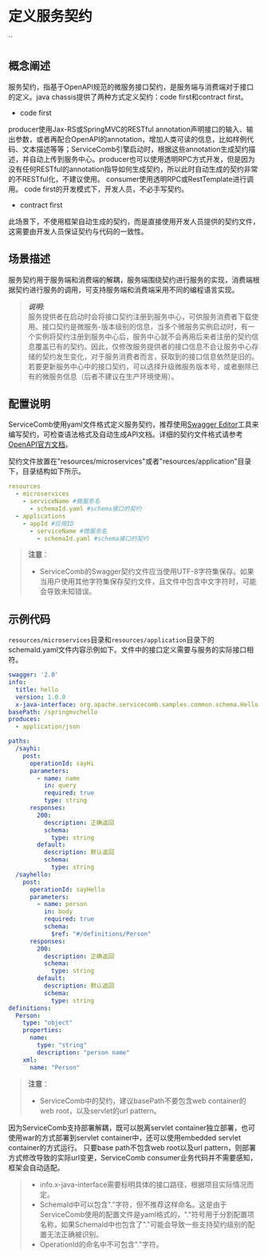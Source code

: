 # 定义服务契约
``
## 概念阐述

服务契约，指基于OpenAPI规范的微服务接口契约，是服务端与消费端对于接口的定义。java chassis提供了两种方式定义契约：code first和contract first。
* code first

producer使用Jax-RS或SpringMVC的RESTful annotation声明接口的输入、输出参数，或者再配合OpenAPI的annotation，增加人类可读的信息，比如样例代码、文本描述等等；ServiceComb引擎启动时，根据这些annotation生成契约描述，并自动上传到服务中心。producer也可以使用透明RPC方式开发，但是因为没有任何RESTful的annotation指导如何生成契约，所以此时自动生成的契约非常的不RESTful化，不建议使用。
consumer使用透明RPC或RestTemplate进行调用。
code first的开发模式下，开发人员，不必手写契约。

* contract first

此场景下，不使用框架自动生成的契约，而是直接使用开发人员提供的契约文件，这需要由开发人员保证契约与代码的一致性。

## 场景描述

服务契约用于服务端和消费端的解耦，服务端围绕契约进行服务的实现，消费端根据契约进行服务的调用，可支持服务端和消费端采用不同的编程语言实现。

> _**说明:**_  
> 服务提供者在启动时会将接口契约注册到服务中心，可供服务消费者下载使用。接口契约是微服务-版本级别的信息，当多个微服务实例启动时，有一个实例将契约注册到服务中心后，服务中心就不会再用后来者注册的契约信息覆盖已有的契约。因此，仅修改服务提供者的接口信息不会让服务中心存储的契约发生变化，对于服务消费者而言，获取到的接口信息依然是旧的。若要更新服务中心中的接口契约，可以选择升级微服务版本号，或者删除已有的微服务信息（后者不建议在生产环境使用）。

## 配置说明

ServiceComb使用yaml文件格式定义服务契约，推荐使用[Swagger Editor](http://editor.swagger.io/#/)工具来编写契约，可检查语法格式及自动生成API文档。详细的契约文件格式请参考[OpenAPI官方文档](https://github.com/OAI/OpenAPI-Specification/blob/master/versions/2.0.md)。

契约文件放置在"resources/microservices"或者"resources/application"目录下，目录结构如下所示。

```yaml
resources
  - microservices  
    - serviceName #微服务名  
      - schemaId.yaml #schema接口的契约
  - applications  
    - appId #应用ID  
      - serviceName #微服务名  
        - schemaId.yaml #schema接口的契约
```

> **注意**：
>
> * ServiceComb的Swagger契约文件应当使用UTF-8字符集保存。如果当用户使用其他字符集保存契约文件，且文件中包含中文字符时，可能会导致未知错误。

## 示例代码

`resources/microservices`目录和`resources/application`目录下的schemaId.yaml文件内容示例如下。文件中的接口定义需要与服务的实际接口相符。

```yaml
swagger: '2.0'
info:
  title: hello
  version: 1.0.0
  x-java-interface: org.apache.servicecomb.samples.common.schema.Hello
basePath: /springmvchello
produces:
  - application/json

paths:
  /sayhi:
    post:
      operationId: sayHi
      parameters:
        - name: name
          in: query
          required: true
          type: string
      responses:
        200:
          description: 正确返回
          schema:
            type: string
        default:
          description: 默认返回
          schema:
            type: string
  /sayhello:
    post:
      operationId: sayHello
      parameters:
        - name: person
          in: body
          required: true
          schema:
            $ref: "#/definitions/Person"
      responses:
        200:
          description: 正确返回
          schema:
            type: string
        default:
          description: 默认返回
          schema:
            type: string
definitions:
  Person:
    type: "object"
    properties:
      name:
        type: "string"
        description: "person name"
    xml:
      name: "Person"
```

> **注意**：
>
> * ServiceComb中的契约，建议basePath不要包含web container的web root，以及servlet的url pattern。

因为ServiceComb支持部署解耦，既可以脱离servlet container独立部署，也可使用war的方式部署到servlet container中，还可以使用embedded servlet container的方式运行。
只要base path不包含web root以及url pattern，则部署方式修改导致的实际url变更，ServiceComb consumer业务代码并不需要感知，框架会自动适配。 
> * info.x-java-interface需要标明具体的接口路径，根据项目实际情况而定。
> * SchemaId中可以包含"."字符，但不推荐这样命名。这是由于ServiceComb使用的配置文件是yaml格式的，"."符号用于分割配置项名称，如果SchemaId中也包含了"."可能会导致一些支持契约级别的配置无法正确被识别。
> * OperationId的命名中不可包含"."字符。



